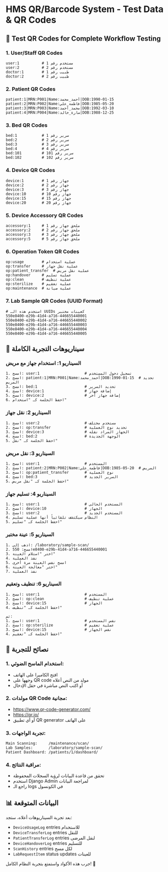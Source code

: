 # HMS QR/Barcode System - Test Data & QR Codes

## 🧪 Test QR Codes for Complete Workflow Testing

### **1. User/Staff QR Codes**
```
user:1          # مستخدم رقم 1
user:2          # مستخدم رقم 2
doctor:1        # طبيب رقم 1
doctor:2        # طبيب رقم 2
```

### **2. Patient QR Codes**
```
patient:1|MRN:P001|Name:أحمد_محمد|DOB:1990-01-15
patient:2|MRN:P002|Name:فاطمة_علي|DOB:1985-05-20
patient:3|MRN:P003|Name:محمد_أحمد|DOB:1992-03-10
patient:4|MRN:P004|Name:سارة_خالد|DOB:1988-12-25
```

### **3. Bed QR Codes**
```
bed:1           # سرير رقم 1
bed:2           # سرير رقم 2
bed:3           # سرير رقم 3
bed:4           # سرير رقم 4
bed:101         # سرير رقم 101
bed:102         # سرير رقم 102
```

### **4. Device QR Codes**
```
device:1        # جهاز رقم 1
device:2        # جهاز رقم 2
device:3        # جهاز رقم 3
device:10       # جهاز رقم 10
device:15       # جهاز رقم 15
device:20       # جهاز رقم 20
```

### **5. Device Accessory QR Codes**
```
accessory:1     # ملحق جهاز رقم 1
accessory:2     # ملحق جهاز رقم 2
accessory:3     # ملحق جهاز رقم 3
accessory:5     # ملحق جهاز رقم 5
```

### **6. Operation Token QR Codes**
```
op:usage        # عملية استخدام
op:transfer     # عملية نقل جهاز
op:patient_transfer  # عملية نقل مريض
op:handover     # عملية تسليم
op:clean        # عملية تنظيف
op:sterilize    # عملية تعقيم
op:maintenance  # عملية صيانة
```

### **7. Lab Sample QR Codes (UUID Format)**
```
# استخدم هذه الـ UUIDs كعينات مختبر
550e8400-e29b-41d4-a716-446655440001
550e8400-e29b-41d4-a716-446655440002
550e8400-e29b-41d4-a716-446655440003
550e8400-e29b-41d4-a716-446655440004
550e8400-e29b-41d4-a716-446655440005
```

## 🔄 **سيناريوهات التجربة الكاملة**

### **السيناريو 1: استخدام جهاز مع مريض**
```
1. امسح: user:1                    # تسجيل دخول المستخدم
2. امسح: patient:1|MRN:P001|Name:أحمد_محمد|DOB:1990-01-15  # تحديد المريض
3. امسح: bed:1                     # تحديد السرير
4. امسح: device:1                  # إضافة جهاز
5. امسح: device:2                  # إضافة جهاز آخر
6. احفظ الجلسة كـ "استخدام"
```

### **السيناريو 2: نقل جهاز**
```
1. امسح: user:2                    # مستخدم مختلف
2. امسح: op:transfer               # تحديد نوع العملية
3. امسح: device:3                  # الجهاز المراد نقله
4. امسح: bed:2                     # الوجهة الجديدة
5. احفظ الجلسة كـ "نقل"
```

### **السيناريو 3: نقل مريض**
```
1. امسح: user:1                    # المستخدم
2. امسح: patient:2|MRN:P002|Name:فاطمة_علي|DOB:1985-05-20  # المريض
3. امسح: op:patient_transfer       # نوع العملية
4. امسح: bed:3                     # السرير الجديد
5. احفظ الجلسة كـ "نقل مريض"
```

### **السيناريو 4: تسليم جهاز**
```
1. امسح: user:1                    # المستخدم الحالي
2. امسح: device:10                 # الجهاز
3. امسح: user:2                    # المستخدم الجديد
4. النظام سيكتشف تلقائياً أنها عملية تسليم
5. احفظ الجلسة كـ "تسليم"
```

### **السيناريو 5: عينة مختبر**
```
1. اذهب إلى: /laboratory/sample-scan/
2. امسح: 550e8400-e29b-41d4-a716-446655440001
3. اختر "استلام العينة"
4. نفذ العملية
5. امسح نفس العينة مرة أخرى
6. اختر "معالجة العينة"
7. نفذ العملية
```

### **السيناريو 6: تنظيف وتعقيم**
```
1. امسح: user:1                    # المستخدم
2. امسح: op:clean                  # عملية تنظيف
3. امسح: device:15                 # الجهاز
4. احفظ الجلسة كـ "تنظيف"

ثم:
1. امسح: user:1                    # نفس المستخدم
2. امسح: op:sterilize              # عملية تعقيم
3. امسح: device:15                 # نفس الجهاز
4. احفظ الجلسة كـ "تعقيم"
```

## 🎯 **نصائح للتجربة**

### **1. استخدام الماسح الضوئي:**
- افتح الكاميرا على الهاتف
- وجهها على QR code مولد من النص أعلاه
- أو اكتب النص مباشرة في حقل الإدخال

### **2. مولدات QR Code مجانية:**
- https://www.qr-code-generator.com/
- https://qr.io/
- أو أي تطبيق QR generator على الهاتف

### **3. تجربة الواجهات:**
```
Main Scanning:     /maintenance/scan/
Lab Samples:       /laboratory/sample-scan/
Patient Dashboard: /patients/1/dashboard/
```

### **4. مراقبة النتائج:**
- تحقق من قاعدة البيانات لرؤية السجلات المحفوظة
- استخدم Django Admin لمراجعة البيانات
- راجع الـ logs في الكونسول

## 📊 **البيانات المتوقعة**

بعد تجربة السيناريوهات أعلاه، ستجد:
- `DeviceUsageLog` entries للاستخدام
- `DeviceTransferLog` entries للنقل
- `PatientTransferLog` entries لنقل المرضى
- `DeviceHandoverLog` entries للتسليم
- `ScanHistory` entries لكل مسح
- `LabRequestItem` status updates للعينات

جرب هذه الأكواد واستمتع بتجربة النظام الكامل! 🚀
